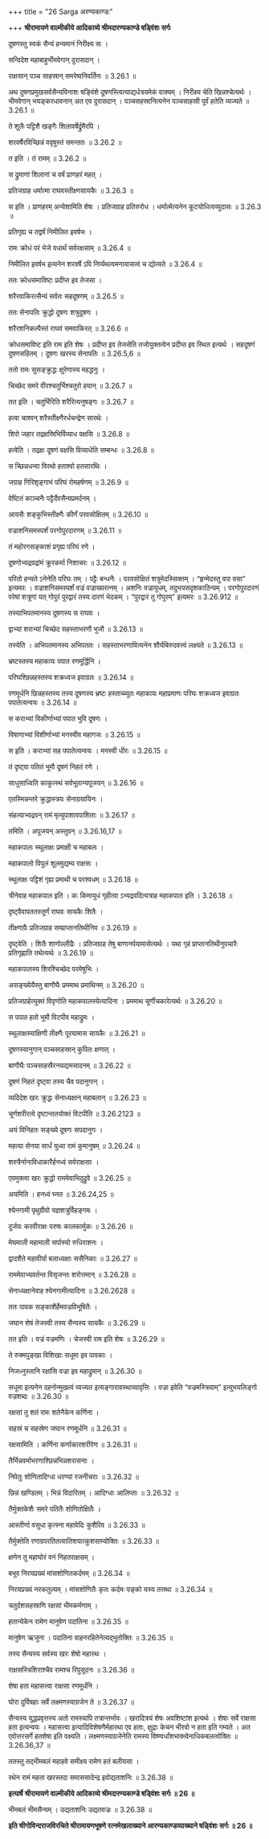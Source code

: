 +++
title = "26 Sarga अरण्यकाण्डः"

+++
**श्रीरामायणे वाल्मीकीये आदिकाव्ये श्रीमदारण्यकाण्डे षड्विंशः सर्गः**

दूषणस्तु स्वकं सैन्यं हन्यमानं निरीक्ष्य सः ।

सन्दिदेश महाबाहुर्भीमवेगान् दुरासदान् ।

राक्षसान् पञ्च साहस्रान् समरेष्वनिवर्तिनः ॥ 3.26.1 ॥

अथ दुषणप्रमुखसर्वसैन्यविनाशः षङ्विंशे दूषणस्त्वित्याद्यर्धत्रयमेकं वाक्यम् । निरीक्ष्य चेति खिन्नश्चेत्यर्थः । भीमवेगान् भयङ्करधावनान् अत एव दुरासदान् । पञ्चसहस्रानित्यनेन पञ्चसाहस्री पूर्वं हतेति व्यज्यते ॥ 3.26.1 ॥

ते शूलैः पट्टिशै खङ्गैः शिलावर्षेर्द्रुमैरपि ।

शरवर्षैरविच्छिन्नं ववृषुस्तं समन्ततः ॥ 3.26.2 ॥

त इति । तं रामम् ॥ 3.26.2 ॥

स द्रुमाणां शिलानां च वर्षं प्राणहरं महत् ।

प्रतिजग्राह धर्मात्मा राघवस्तीक्ष्णसायकैः ॥ 3.26.3 ॥

स इति । प्राणहरम् अन्येशामिति शेषः । प्रतिजग्राह प्रतिरुरोध । धर्मात्मेत्यनेन कूटयोधित्वव्युदासः ॥ 3.26.3 ॥

प्रतिगृह्य च तद्वर्षं निमीलित इवर्षभः ।

रामः क्रोधं परं भेजे वधार्थं सर्वरक्षसाम् ॥ 3.26.4 ॥

निमीलित इवर्षभ इत्यनेन शरवर्षे ऽपि निर्व्यथत्वमनायासत्वं च द्योत्यते ॥ 3.26.4 ॥

ततः क्रोधसमाविष्टः प्रदीप्त इव तेजसा ।

शरैरवाकिरत्सैन्यं सर्वतः सहदूषणम् ॥ 3.26.5 ॥

ततः सेनापतिः क्रुद्धो दूषणः शत्रुदूषणः ।

शरैरशनिकल्पैस्तं राघवं समवाकिरत् ॥ 3.26.6 ॥

क्रोधसमाविष्ट इति राम इति शेषः । प्रदीप्त इव तेजसेति तजोयुक्तत्वेन प्रदीप्त इव स्थित इत्यर्थः । सहदूषणं दुषणसहितम् । दूषणः खरस्य सेनापतिः ॥ 3.26.5,6 ॥

ततो रामः सुसङ्क्रुद्धः क्षुरेणास्य महद्धनुः ।

चिच्छेद समरे वीरश्चतुर्भिश्चतुरो हयान् ॥ 3.26.7 ॥

तत इति । चतुर्भिरिति शरैरित्यनुषङ्गः ॥ 3.26.7 ॥

हत्वा चाश्वन् शरैस्तीक्ष्णैरर्धचन्द्रेण सारथेः ।

शिरो जहार तद्रक्षस्रिभिर्विव्याध वक्षसि ॥ 3.26.8 ॥

हत्वेति । तद्रक्षः दूषणं वक्षसि विव्याधेति सम्बन्धः ॥ 3.26.8 ॥

स च्छिन्नधन्वा विरथो हताश्वो हतसारथिः ।

जग्राह गिरिशृङ्गाभं परिघं रोमहर्षणम् ॥ 3.26.9 ॥

वेष्टितं काञ्चनैः पट्टैर्देवसैन्यप्रमर्दनम् ।

आयसैः शङ्कुभिस्तीक्ष्णैः कीर्णं परवसोक्षितम् ॥ 3.26.10 ॥

वज्राशनिसमस्पर्शं परगोपुरदारणम् ॥ 3.26.11 ॥

तं महोरगसङ्काशं प्रगृह्य परिघं रणे ।

दूषणोभ्यद्रवद्रांमं क्रूरकर्मा निशाचरः ॥ 3.26.12 ॥

परितो हन्यते ऽनेनेति परिघः तम् । पट्टैः बन्धनैः । परवसोक्षितं शत्रुमेदस्सिक्तम् । “हृन्मेदस्तु वपा वसा” इत्यमरः । वज्राशनिसमस्पर्शं वज्रं वज्राख्यरत्नम् । अशनिः वज्रायुधम्, तदुभयसदृशकाठिन्यम् । परगोपुरदारणं परेषां शत्रूणां यत् गोपुरं पुरद्वारं तस्य दारणं भेदकम् । “पुरद्वारं तु गोपुरम्” इत्यमरः ॥ 3.26.912 ॥

तस्याभिपतमानस्य दूषणस्य स राघवः ।

द्वाभ्यां शराभ्यां चिच्छेद सहस्ताभरणौ भुजौ ॥ 3.26.13 ॥

तस्येति । अभिपतमानस्य अभिपततः । सहस्ताभरणावित्यनेन शौर्यबिरुदवत्त्वं लक्ष्यते ॥ 3.26.13 ॥

भ्रष्टस्तस्य महाकायः पपात रणमूर्द्धिनि ।

परिघश्छिन्नहस्तस्य शक्रध्वज इवाग्रतः ॥ 3.26.14 ॥

रणमूर्धनि छिन्नहस्तस्य तस्य दूषणस्य भ्रष्टः हस्ताच्च्युतः महाकायः महाप्रमाणः परिघः शक्रध्वज इवाग्रतः पपातेत्यन्वयः ॥ 3.26.14 ॥

स कराभ्यां विकीर्णाभ्यां पपात भुवि दूषणः ।

विषाणाभ्यां विशीर्णाभ्यां मनस्वीव महागजः ॥ 3.26.15 ॥

स इति । कराभ्यां सह पपातेत्यन्वयः । मनस्वी धीरः ॥ 3.26.15 ॥

तं दृष्ट्वा पतितं भूमौ दूषणं निहतं रणे ।

साधुसाध्विति काकुत्स्थं सर्वभूतान्यपूजयन् ॥ 3.26.16 ॥

एतस्मिन्नन्तरे क्रुद्धास्त्रयः सेनाग्रयायिनः ।

संहत्याभ्यद्रवन् रामं मृत्युपाशावपाशिताः ॥ 3.26.17 ॥

तमिति । अपूजयन् अस्तुवन् ॥ 3.26.16,17 ॥

महाकपालः स्थूलाक्षः प्रमाक्षी च महाबलः ।

महाकपालो विपुलं शूलमुद्यम्य राक्षसः ।

स्थूलाक्षः पट्टिशं गृह्य प्रमाथी च परश्वधम् ॥ 3.26.18 ॥

त्रीनेवाह महाकपाल इति । कः किमायुधं गृहीत्वा ऽभ्यद्रवदित्यत्राह महाकपाल इति । 3.26.18 ॥

दृष्ट्वैवापततस्तूर्णं राघवः सायकैः शितैः ।

तीक्ष्णाग्रैः प्रतिजग्राह सम्प्राप्तानतिथीनिव ॥ 3.26.19 ॥

दृष्ट्वेति । शितैः शाणोल्लीढैः । प्रतिजग्राह तेषु बाणानर्पयामासेत्यर्थः । यथा गृहं प्राप्तानतिथीनुपचारैः प्रतिगृह्णाति तथेत्यर्थः ॥ 3.26.19 ॥

महाकपालस्य शिरश्चिच्छेद परमेषुभिः ।

असङ्ख्येयैस्तु बाणौघैः प्रममाथ प्रमाथिनम् ॥ 3.26.20 ॥

प्रतिजग्राहेत्युक्तं विवृणोति महाकपालस्येत्यादिना । प्रममाथ चूर्णीचकारेत्यर्थः ॥ 3.26.20 ॥

स पपात हतो भूमौ विटपीव महाद्रुमः ।

स्थूलाक्षस्याक्षिणी तीक्ष्णैः पूरयामास सायकैः ॥ 3.26.21 ॥

दूषणस्यानुगान् पञ्चसाहस्रान् कुपितः क्षणात् ।

बाणौघैः पञ्चसाहस्रैरनयद्यमसादनम् ॥ 3.26.22 ॥

दूषणं निहतं दृष्ट्वा तस्य चैव पदानुगान् ।

व्यदिदेश खरः क्रुद्धः सेनाध्यक्षान् महाबलान् ॥ 3.26.23 ॥

चूर्णशरीरत्वे दृष्टान्ततयोक्तं विटपीति ॥ 3.26.2123 ॥

अयं विनिहतः सङ्ख्ये दूषणः सपदानुगः ।

महत्या सेनया सार्धं युध्वा रामं कुमानुषम् ॥ 3.26.24 ॥

शस्त्रैर्नानाविधाकारैर्हनध्वं सर्वराक्षसाः ।

एवमुक्त्वा खरः क्रुद्धो राममेवाभिदुद्रुवे ॥ 3.26.25 ॥

अयमिति । हनध्वं घ्नत ॥ 3.26.24,25 ॥

श्येनगामी पृथुग्रीवो यज्ञशत्रुर्विहङ्गमः ।

दुर्जयः करवीराक्षः परुषः कालकार्मुकः ॥ 3.26.26 ॥

मेघमाली महामाली सर्पास्यो रुधिराशनः ।

द्वादशैते महावीर्या बलाध्यक्षाः ससैनिकाः ॥ 3.26.27 ॥

राममेवाभ्यवर्तन्त विसृजन्तः शरोत्तमान् ॥ 3.26.28 ॥

सेनाध्यक्षानेवाह श्येनगामीत्यादिना ॥ 3.26.2628 ॥

ततः पावक सङ्काशैर्हेमवज्रविभूषितैः ।

जघान शेषं तेजस्वी तस्य सैन्यस्य सायकैः ॥ 3.26.29 ॥

तत इति । वज्रं वज्रमणिः । चेजस्वी राम इति शेषः ॥ 3.26.29 ॥

ते रुक्मपुङ्खा विशिखाः सधूमा इव पावकाः ।

निजध्नुस्तानि रक्षांसि वज्रा इव महाद्रुमान् ॥ 3.26.30 ॥

सधूमा इत्यनेन दहनोन्मुखत्वं व्यज्यत इत्यङ्गारावस्थाव्यावृत्तिः । वज्रा इवेति “वज्रमस्त्रियाम्” इत्युभयलिङ्गो वज्रशब्दः ॥ 3.26.30 ॥

रक्षसां तु शतं रामः शतेनैकेन कर्णिना ।

सहस्रं च सहस्रेण जघान रणमूर्धनि ॥ 3.26.31 ॥

रक्षसामिति । कर्णिना कर्णाकारशरीरेण ॥ 3.26.31 ॥

तैर्भिन्नवर्माभरणाश्छिन्नभिन्नशरासनाः ।

निपेतुः शोणितादिग्धा धरण्यां रजनीचराः ॥ 3.26.32 ॥

छिन्नं खण्डितम् । भिन्नं विदारितम् । आदिग्धाः आलिप्ताः ॥ 3.26.32 ॥

तैर्मुक्तकेशैः समरे पतितैः शोणितोक्षितैः ।

आस्तीर्णा वसुधा कृत्स्ना महावेदिः कुशैरिव ॥ 3.26.33 ॥

तैर्मुक्तेति रणाग्रपरतितत्वातिशयात्कुशसाम्योक्तिः ॥ 3.26.33 ॥

क्षणेन तु महाघोरं वनं निहतराक्षसम् ।

बभूव निरयप्रख्यं मांसशोणितकर्दमम् ॥ 3.26.34 ॥

निरयप्रख्यं नरकतुल्यम् । मांसशोणितैः कृतः कर्दमः पङ्को यस्य तत्तथा ॥ 3.26.34 ॥

चतुर्दशसहस्राणि रक्षसां भीमकर्मणाम् ।

हतान्येकेन रामेण मानुषेण पदातिना ॥ 3.26.35 ॥

मानुषेण ऋजुना । पदातिना वाहनरहितेनेत्यद्भुतोक्तिः ॥ 3.26.35 ॥

तस्य सैन्यस्य सर्वस्य खरः शेषो महारथः ।

राक्षसस्त्रिशिराश्चैव रामश्च रिपुसूदनः ॥ 3.26.36 ॥

शेषा हता महासत्त्वा राक्षसा रणमूर्धनि ।

घोरा दुर्विषहाः सर्वे लक्ष्मणस्याग्रजेन ते ॥ 3.26.37 ॥

सैन्यस्य युद्धप्रवृत्तस्य अतो रामस्यापि तत्रान्तर्भावः । खरादित्रयं शेषः अवशिष्टांश इत्यर्थः । शेषाः सर्वे राक्षसा हता इत्यन्वयः । महासत्त्वा इत्यादिविशेषणैर्महारथा एव हताः, क्षुद्राः केचन भीरवो न हता इति गम्यते । अत एवोत्तरसर्गे हतशेषा इति वक्ष्यति । लक्ष्मणस्याग्रजेनेति रामस्य विष्ण्वर्धांशभाक्त्वेनाधिकबलत्वोक्तिः ॥ 3.26.36,37 ॥

ततस्तु तद्भीमबलं महाहवे समीक्ष्य रामेण हतं बलीयसा ।

रथेन रामं महता खरस्तदा समाससादेन्द्र इवोद्यताशनिः ॥ 3.26.38 ॥

**इत्यार्षे श्रीरामायणे वाल्मीकीये आदिकाव्ये श्रीमदारण्यकाण्डे षड्विंशः सर्गः ॥ 26 ॥**

भीमबलं भीमसैन्यम् । उद्यताशनिः उद्यतवज्रः ॥ 3.26.38 ॥

**इति श्रीगोविन्दराजविरचिते श्रीरामायणभूषणे रत्नमेखलाख्याने आरण्यकाण्डव्याख्याने षड्विंशः सर्गः ॥ 26 ॥**
